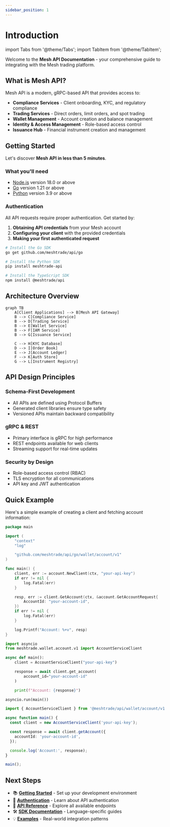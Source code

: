 ```yaml
---
sidebar_position: 1
---
```


# Introduction

import Tabs from '@theme/Tabs';
import TabItem from '@theme/TabItem';

Welcome to the **Mesh API Documentation** - your comprehensive guide to integrating with the Mesh trading platform.

## What is Mesh API?

Mesh API is a modern, gRPC-based API that provides access to:

- **Compliance Services** - Client onboarding, KYC, and regulatory compliance
- **Trading Services** - Direct orders, limit orders, and spot trading
- **Wallet Management** - Account creation and balance management
- **Identity & Access Management** - Role-based access control
- **Issuance Hub** - Financial instrument creation and management

## Getting Started

Let's discover **Mesh API in less than 5 minutes**.

### What you'll need

- [Node.js](https://nodejs.org/en/download/) version 18.0 or above
- [Go](https://golang.org/dl/) version 1.21 or above
- [Python](https://www.python.org/downloads/) version 3.9 or above

### Authentication

All API requests require proper authentication. Get started by:

1. **Obtaining API credentials** from your Mesh account
2. **Configuring your client** with the provided credentials
3. **Making your first authenticated request**

<Tabs>
<TabItem value="go" label="Go">

```bash
# Install the Go SDK
go get github.com/meshtrade/api/go
```

</TabItem>
<TabItem value="python" label="Python">

```bash
# Install the Python SDK
pip install meshtrade-api
```

</TabItem>
<TabItem value="typescript" label="TypeScript">

```bash
# Install the TypeScript SDK
npm install @meshtrade/api
```

</TabItem>
</Tabs>

## Architecture Overview

```mermaid
graph TB
    A[Client Applications] --> B[Mesh API Gateway]
    B --> C[Compliance Service]
    B --> D[Trading Service]
    B --> E[Wallet Service]
    B --> F[IAM Service]
    B --> G[Issuance Service]

    C --> H[KYC Database]
    D --> I[Order Book]
    E --> J[Account Ledger]
    F --> K[Auth Store]
    G --> L[Instrument Registry]
```

## API Design Principles

### Schema-First Development

- All APIs are defined using Protocol Buffers
- Generated client libraries ensure type safety
- Versioned APIs maintain backward compatibility

### gRPC & REST

- Primary interface is gRPC for high performance
- REST endpoints available for web clients
- Streaming support for real-time updates

### Security by Design

- Role-based access control (RBAC)
- TLS encryption for all communications
- API key and JWT authentication

## Quick Example

Here's a simple example of creating a client and fetching account information:

<Tabs>
<TabItem value="go" label="Go">

```go title="Go Example"
package main

import (
    "context"
    "log"

    "github.com/meshtrade/api/go/wallet/account/v1"
)

func main() {
    client, err := account.NewClient(ctx, "your-api-key")
    if err != nil {
        log.Fatal(err)
    }

    resp, err := client.GetAccount(ctx, &account.GetAccountRequest{
        AccountId: "your-account-id",
    })
    if err != nil {
        log.Fatal(err)
    }

    log.Printf("Account: %+v", resp)
}
```

</TabItem>
<TabItem value="python" label="Python">

```python title="Python Example"
import asyncio
from meshtrade.wallet.account.v1 import AccountServiceClient

async def main():
    client = AccountServiceClient("your-api-key")

    response = await client.get_account(
        account_id="your-account-id"
    )

    print(f"Account: {response}")

asyncio.run(main())
```

</TabItem>
<TabItem value="typescript" label="TypeScript">

```typescript title="TypeScript Example"
import { AccountServiceClient } from '@meshtrade/api/wallet/account/v1';

async function main() {
  const client = new AccountServiceClient('your-api-key');

  const response = await client.getAccount({
    accountId: 'your-account-id',
  });

  console.log('Account:', response);
}

main();
```

</TabItem>
</Tabs>

## Next Steps

- 📚 **[Getting Started](./getting-started/installation)** - Set up your development environment
- 🔐 **[Authentication](./getting-started/authentication)** - Learn about API authentication
- 📖 **[API Reference](./api/overview)** - Explore all available endpoints
- 🛠️ **[SDK Documentation](./sdks/overview)** - Language-specific guides
- 💡 **[Examples](./examples/basic-usage)** - Real-world integration patterns